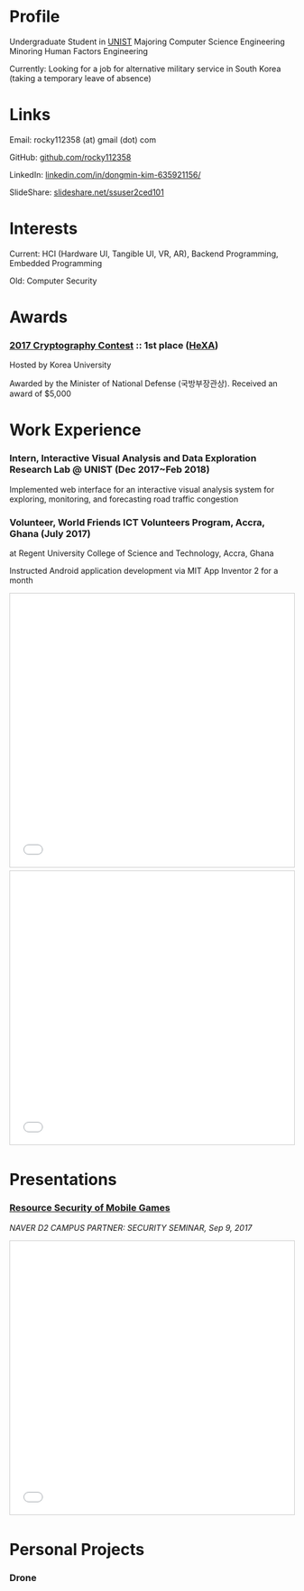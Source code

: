 # Profile

Undergraduate Student in [UNIST](https://unist.ac.kr)
Majoring Computer Science Engineering
Minoring Human Factors Engineering

Currently: Looking for a job for alternative military service in South Korea (taking a temporary leave of absence)

# Links

Email: rocky112358 (at) gmail (dot) com

GitHub: [github.com/rocky112358](https://github.com/rocky112358)

LinkedIn: [linkedin.com/in/dongmin-kim-635921156/](https://linkedin.com/in/dongmin-kim-635921156/)

SlideShare: [slideshare.net/ssuser2ced101](https://www.slideshare.net/ssuser2ced101)

# Interests

Current: HCI (Hardware UI, Tangible UI, VR, AR), Backend Programming, Embedded Programming

Old: Computer Security

# Awards

### [2017 Cryptography Contest](https://www.facebook.com/allthatcrypto) :: 1st place ([HeXA](http://hexa.pro))

Hosted by Korea University

Awarded by the Minister of National Defense (국방부장관상). Received an award of $5,000

# Work Experience

### Intern, Interactive Visual Analysis and Data Exploration Research Lab @ UNIST (Dec 2017~Feb 2018)

Implemented web interface for an interactive visual analysis system for exploring, monitoring, and forecasting road traffic congestion

### Volunteer, World Friends ICT Volunteers Program, Accra, Ghana (July 2017)

at Regent University College of Science and Technology, Accra, Ghana

Instructed Android application development via MIT App Inventor 2 for a month

<center><iframe src="//www.slideshare.net/slideshow/embed_code/key/JklHyAKTBwJfQo" width="595" height="485" frameborder="0" marginwidth="0" marginheight="0" scrolling="no" style="border:1px solid #CCC; border-width:1px; margin-bottom:5px; max-width: 100%;" allowfullscreen> </iframe></center>

<center><iframe src="//www.slideshare.net/slideshow/embed_code/key/LTPJZsmIRBscPG" width="595" height="485" frameborder="0" marginwidth="0" marginheight="0" scrolling="no" style="border:1px solid #CCC; border-width:1px; margin-bottom:5px; max-width: 100%;" allowfullscreen> </iframe></center>

# Presentations

### [Resource Security of Mobile Games](https://www.slideshare.net/ssuser2ced101/partner-day-85254729) 

_NAVER D2 CAMPUS PARTNER: SECURITY SEMINAR, Sep 9, 2017_

<center><iframe src="//www.slideshare.net/slideshow/embed_code/key/H2qEHdIY1wdFJ6" width="595" height="485" frameborder="0" marginwidth="0" marginheight="0" scrolling="no" style="border:1px solid #CCC; border-width:1px; margin-bottom:5px; max-width: 100%;" allowfullscreen> </iframe></center>

# Personal Projects

### Drone 
